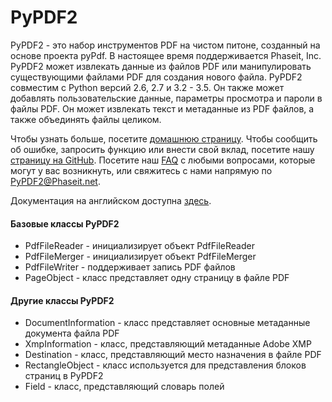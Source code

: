 # PyPDF2

PyPDF2 - это набор инструментов PDF на чистом питоне, созданный на основе проекта pyPdf. В настоящее время поддерживается Phaseit, Inc. PyPDF2 может извлекать данные из файлов PDF или манипулировать существующими файлами PDF для создания нового файла. PyPDF2 совместим с Python версий 2.6, 2.7 и 3.2 - 3.5. Он также может добавлять пользовательские данные, параметры просмотра и пароли в файлы PDF. Он может извлекать текст и метаданные из PDF файлов, а также объединять файлы целиком.

Чтобы узнать больше, посетите [домашнюю страницу](http://mstamy2.github.io/PyPDF2/). Чтобы сообщить об ошибке, запросить функцию или внести свой вклад, посетите нашу [страницу на GitHub](https://github.com/mstamy2/PyPDF2). Посетите наш [FAQ](http://mstamy2.github.io/PyPDF2/FAQ.html) с любыми вопросами, которые могут у вас возникнуть, или свяжитесь с нами напрямую по PyPDF2@Phaseit.net.

Документация на английском доступна [здесь](https://pythonhosted.org/PyPDF2/).

#### Базовые классы PyPDF2

* PdfFileReader - инициализирует объект PdfFileReader
* PdfFileMerger - инициализирует объект PdfFileMerger
* PdfFileWriter - поддерживает запись PDF файлов
* PageObject - класс представляет одну страницу в файле PDF

#### Другие классы PyPDF2

* DocumentInformation - класс представляет основные метаданные документа файла PDF
* XmpInformation - класс, представляющий метаданные Adobe XMP
* Destination - класс, представляющий место назначения в файле PDF
* RectangleObject - класс используется для представления блоков страниц в PyPDF2
* Field - класс, представляющий словарь полей

